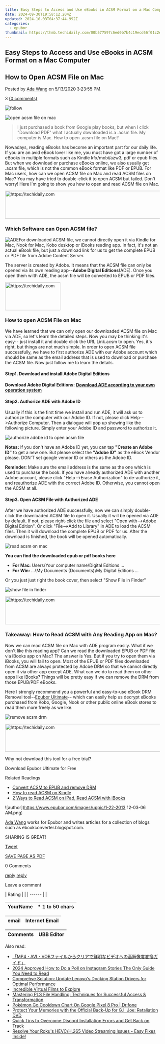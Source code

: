 ```yaml
---
title: Easy Steps to Access and Use eBooks in ACSM Format on a Mac Computer
date: 2024-09-30T19:58:12.204Z
updated: 2024-10-03T04:37:44.992Z
categories:
  - epubor
thumbnail: https://thmb.techidaily.com/00b577597c6ed0b7b4c19ecd66f01c2d9945d327028a5bbddef7b8d5f271b960.jpg
---
```


## Easy Steps to Access and Use eBooks in ACSM Format on a Mac Computer

## How to Open ACSM File on Mac

Posted by [Ada Wang](https://plus.google.com/+AdaWang/posts) on 5/13/2020 3:23:55 PM.

3 [(0 comments)](http://www.epubor.com/#comment-area) 

![follow](http://www.epubor.com/images/follow.png)

![open  acsm file on mac](http://www.epubor.com/images/uppic/read-acsm-on-mac.jpg) 

> I just purchased a book from Google play books, but when I click "Download PDF" what I actually downloaded is a .acsm file. My computer is Mac. How to open .acsm file on Mac? 

Nowadays, reading eBooks has become an important part for our daily life. If you are an avid eBook lover like me, you must have got a large number of eBooks in multiple formats such as Kindle kfx/mobi/azw3, pdf or epub files. But when we download or purchase eBooks online, we also usually get .acsm file, which is not the common eBook format like PDF or EPUB. For Mac users, how can we open ACSM file on Mac and read ACSM files on Mac? You may have tried to double-click it to open ACSM but failed. Don't worry! Here I'm going to show you how to open and read ACSM file on Mac. 

<!-- affiliate ads begin -->
<a href="https://appsumo.8odi.net/c/5597632/1062450/7443" target="_top" id="1062450">
  <img src="//a.impactradius-go.com/display-ad/7443-1062450" border="0" alt="https://techidaily.com" width="600" height="90"/>
</a>
<img height="0" width="0" src="https://appsumo.8odi.net/i/5597632/1062450/7443" style="position:absolute;visibility:hidden;" border="0" />
<!-- affiliate ads end -->

### Which Software can Open ACSM file?

![ADE](http://www.epubor.com/images/uppic/adobe.jpg)For downloaded ACSM file, we cannot directly open it via Kindle for Mac, Nook for Mac, Kobo desktop or iBooks reading app. In fact, it's not an actual eBook file, but just a download link for us to get the complete EPUB or PDF file from Adobe Content Server. 

The server is created by Adobe. It means that the ACSM file can only be opened via its own reading app--**Adobe Digital Editions**(ADE). Once you open them wilth ADE, the acsm file will be converted to EPUB or PDF files. 

<!-- affiliate ads begin -->
<a href="https://aligracehair.sjv.io/c/5597632/2135367/19272" target="_top" id="2135367">
  <img src="//a.impactradius-go.com/display-ad/19272-2135367" border="0" alt="https://techidaily.com" width="180" height="90"/>
</a>
<img height="0" width="0" src="https://aligracehair.sjv.io/i/5597632/2135367/19272" style="position:absolute;visibility:hidden;" border="0" />
<!-- affiliate ads end -->

### How to open ACSM File on Mac

We have learned that we can only open our downloaded ACSM file on Mac via ADE, so let's learn the detailed steps. Now you may be thinking it's easy-- just install it and double click the URL Link.acsm to open. Yes, it's right, but things are not much simple. In order to open ACSM file successfully, we have to first authorize ADE with our Adobe account which should be same as the email address that is used to download or purchase the ACSM file. Now just follow me to learn the details.

#### Step1\. Download and install Adobe Digital Editions

**Download Adobe Digital Editions:** [**Download ADE according to your own operation system**](https://www.adobe.com/solutions/ebook/digital-editions/download.html)

#### Step2\. Authorize ADE with Adobe ID

Usually if this is the first time we install and run ADE, it will ask us to authorize the computer with our Adobe ID. If not, please click Help-->Authorize Computer. Then a dialogue will pop up showing like the following picture. Simply enter your Adobe ID and password to authorize it. 

![authorize adobe id to open acsm file](http://www.epubor.com/images/uppic/authorize-computer-mac.png)

**Notes:** If you don't have an Adobe ID yet, you can tap **"Create an Adobe ID"** to get a new one. But please select the **"Adobe ID"** as the eBook Vendor please. DON'T set google vendor ID or others as the Adobe ID.

**Reminder:** Make sure the email address is the same as the one which is used to purchase the book. If you have already authorized ADE with another Adobe account, please click "Help-->Erase Authorization" to de-authorize it, and reauthorize ADE with the correct Adobe ID. Otherwise, you cannot open the ACSM at all.

#### Step3\. Open ACSM File with Authorized ADE

After we have authorized ADE successfully, now we can simply double-click the downloaded ACSM file to open it. Usually it will be opened via ADE by default. If not, please right-click the file and select "Open with-->Adobe Digital Edition". Or click "File-->Add to Library" in ADE to load the ACSM files. Then it will download the complete EPUB or PDF for us. After the download is finished, the book will be opened automatically.

![read acsm on mac](http://www.epubor.com/images/uppic/download-book-to-ADE.png)

**You can find the downloaded epub or pdf books here**

* **For Mac:** Users/Your computer name/Digital Editions ...
* **For Win:** ...\\My Documents (Documents)\\My Digital Editions ...

Or you just just right the book cover, then select "Show File in Finder" 

![show file in finder](http://www.epubor.com/images/uppic/explore-acsm-file-mac.png)

<!-- affiliate ads begin -->
<a href="https://ephamedtechinc.pxf.io/c/5597632/2137212/26400" target="_top" id="2137212">
  <img src="//a.impactradius-go.com/display-ad/26400-2137212" border="0" alt="https://techidaily.com" width="728" height="90"/>
</a>
<img height="0" width="0" src="https://ephamedtechinc.pxf.io/i/5597632/2137212/26400" style="position:absolute;visibility:hidden;" border="0" />
<!-- affiliate ads end -->

### Takeaway: How to Read ACSM with Any Reading App on Mac?

Now we can read ACSM file on Mac with ADE program easily. What if we don't like this reading app? Can we read the downloaded EPUB or PDF file via iBooks app on Mac? The answer is Yes. But if you try to open them via iBooks, you will fail to open. Most of the EPUB or PDF files downloaded from ACSM are always protected by Adobe DRM so that we cannot directly open it via other app except ADE. What can we do to read them on other apps like iBooks? Things will be pretty easy if we can remove the DRM from those EPUB/PDF eBooks.

Here I strongly recommend you a powerful and easy-to-use eBook DRM Removal tool--[Epubor Ultimate](https://tools.techidaily.com/epubor/ultimate/)\-- which can easily help us decrypt eBooks purchased from Kobo, Google, Nook or other public online eBook stores to read them more freely as we like.

![remove acsm drm](http://www.epubor.com/images/uppic/add-epub-books-to-ultimate-converter.png)

<!-- affiliate ads begin -->
<a href="https://aligracehair.sjv.io/c/5597632/1884021/19272" target="_top" id="1884021">
  <img src="//a.impactradius-go.com/display-ad/19272-1884021" border="0" alt="https://techidaily.com" width="728" height="90"/>
</a>
<img height="0" width="0" src="https://aligracehair.sjv.io/i/5597632/1884021/19272" style="position:absolute;visibility:hidden;" border="0" />
<!-- affiliate ads end -->

Why not download this tool for a free trial?

Download Epubor Ultimate for Free

[](https://tools.techidaily.com/epubor/ultimate/) [](https://tools.techidaily.com/epubor/ultimate/) 

Related Readings

* [Convert ACSM to EPUB and remove DRM](https://tools.techidaily.com/epubor/products/)
* [How to read ACSM on Kindle](https://tools.techidaily.com/epubor/products/)
* [2 Ways to Read ACSM on iPad, Read ACSM with iBooks](https://tools.techidaily.com/epubor/products/)

![author](https://www.epubor.com/images/uppic/1-22-2013 12-03-06 AM.png)

[Ada Wang](https://plus.google.com/+AdaWang/posts) works for Epubor and writes articles for a collection of blogs such as ebookconverter.blogspot.com.

SHARING IS GREAT!

[Tweet](https://twitter.com/share) 

[SAVE PAGE AS PDF](https://tools.techidaily.com/epubor/products/) 

0 Comments

[reply](https://tools.techidaily.com/epubor/products/) [reply](https://tools.techidaily.com/epubor/products/) 

Leave a comment

| Rating |  |
| ------ |  |

| YourName | \*  1 to 50 chars |
| -------- | ----------------- |

| email | Internet Email |
| ----- | -------------- |

| Comments | UBB Editor |
| -------- | ---------- |

<ins class="adsbygoogle"
     style="display:block"
     data-ad-format="autorelaxed"
     data-ad-client="ca-pub-7571918770474297"
     data-ad-slot="1223367746"></ins>

<ins class="adsbygoogle"
     style="display:block"
     data-ad-client="ca-pub-7571918770474297"
     data-ad-slot="8358498916"
     data-ad-format="auto"
     data-full-width-responsive="true"></ins>

<span class="atpl-alsoreadstyle">Also read:</span>
<div><ul>
<li><a href="https://discover-bits.techidaily.com/mp4avivob/"><u>「MP4・AVI・VOBファイルからクリアで鮮明なビデオへの高解像度変換ガイド」</u></a></li>
<li><a href="https://instagram-video-files.techidaily.com/2024-approved-how-to-do-a-poll-on-instagram-stories-the-only-guide-you-need-to-read/"><u>2024 Approved How to Do a Poll on Instagram Stories The Only Guide You Need to Read</u></a></li>
<li><a href="https://hardware-updates.techidaily.com/comprehve-solution-update-lenovos-docking-station-drivers-for-optimal-performance/"><u>Comprehve Solution: Update Lenovo's Docking Station Drivers for Optimal Performance</u></a></li>
<li><a href="https://fox-boxes.techidaily.com/incredible-virtual-films-to-explore/"><u>Incredible Virtual Films to Explore</u></a></li>
<li><a href="https://discover-bits.techidaily.com/mastering-pls-file-handling-techniques-for-successful-access-and-transformation/"><u>Mastering PLS File Handling: Techniques for Successful Access & Transformation</u></a></li>
<li><a href="https://pokemon-go-android.techidaily.com/pokemon-go-cooldown-chart-on-google-pixel-8-pro-drfone-by-drfone-virtual-android/"><u>Pokémon Go Cooldown Chart On Google Pixel 8 Pro | Dr.fone</u></a></li>
<li><a href="https://discover-bits.techidaily.com/protect-your-memories-with-the-official-back-up-for-gi-joe-retaliation-dvd/"><u>Protect Your Memories with the Official Back-Up for G.I. Joe: Retaliation DVD</u></a></li>
<li><a href="https://program-issues.techidaily.com/quick-tips-to-overcome-discord-installation-errors-and-get-back-on-track/"><u>Quick Tips to Overcome Discord Installation Errors and Get Back on Track</u></a></li>
<li><a href="https://discover-bits.techidaily.com/resolve-your-rokus-hevch265-video-streaming-issues-easy-fixes-inside/"><u>Resolve Your Roku's HEVC/H.265 Video Streaming Issues - Easy Fixes Inside!</u></a></li>
</ul></div>

